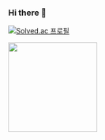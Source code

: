 ### Hi there 👋

[![Solved.ac 프로필](http://mazassumnida.wtf/api/v2/generate_badge?boj=annhj980)](https://solved.ac/annhj980)<p>
  <img height="180em" src="https://github-readme-stats.vercel.app/api/top-langs/?username=qwerty7878&layout=compact&bg_color=30,e96443,904e95&title_color=fff&text_color=fff">
</p>

<!--
**qwerty7878/qwerty7878** is a ✨ _special_ ✨ repository because its `README.md` (this file) appears on your GitHub profile.

Here are some ideas to get you started:

- 🔭 I’m currently working on ...
- 🌱 I’m currently learning ...
- 👯 I’m looking to collaborate on ...
- 🤔 I’m looking for help with ...
- 💬 Ask me about ...
- 📫 How to reach me: ...
- 😄 Pronouns: ...
- ⚡ Fun fact: ...
-->
